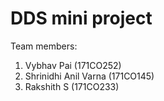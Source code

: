 # DDS mini project
Team members:

1. Vybhav Pai (171CO252)
2. Shrinidhi Anil Varna (171CO145)
3. Rakshith S (171CO233)
